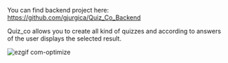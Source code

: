 You can find backend project here: https://github.com/gjurgica/Quiz_Co_Backend

Quiz_co allows you to create all kind of quizzes and  according to answers of the user displays the selected result. 

![ezgif com-optimize](https://user-images.githubusercontent.com/38158666/71673838-159b9800-2d7a-11ea-9cae-904fb89ec039.gif)

